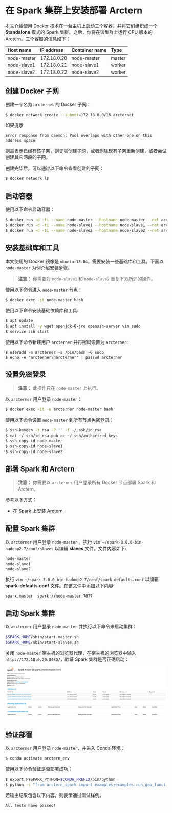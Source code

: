# 在 Spark 集群上安装部署 Arctern

本文介绍使用 Docker 技术在一台主机上启动三个容器，并将它们组织成一个 **Standalone** 模式的 Spark 集群。之后，你将在该集群上运行 CPU 版本的 Arctern。三个容器的信息如下：

| Host name |IP address | Container name | Type |
| :--- | :--- | :--- | :--- |
| node-master | 172.18.0.20 | node-master | master |
| node-slave1 | 172.18.0.21 | node-slave1 | worker |
| node-slave2 | 172.18.0.22 | node-slave2 | worker |

## 创建 Docker 子网

创建一个名为 `arcternet` 的 Docker 子网：

```bash
$ docker network create --subnet=172.18.0.0/16 arcternet
```
如果提示
```
Error response from daemon: Pool overlaps with other one on this address space
```
则需表示已经有该子网，则无需创建子网，或者删除现有子网重新创建，或者尝试创建其它网段的子网。

创建完毕后，可以通过以下命令查看创建的子网：
```bash
$ docker network ls
```

## 启动容器

使用以下命令启动容器：

```bash
$ docker run -d -ti --name node-master --hostname node-master --net arcternet --ip 172.18.0.20 --add-host node-slave1:172.18.0.21 --add-host node-slave2:172.18.0.22  ubuntu:18.04 bash
$ docker run -d -ti --name node-slave1 --hostname node-slave1 --net arcternet --ip 172.18.0.21 --add-host node-master:172.18.0.20 --add-host node-slave2:172.18.0.22  ubuntu:18.04 bash
$ docker run -d -ti --name node-slave2 --hostname node-slave2 --net arcternet --ip 172.18.0.22 --add-host node-master:172.18.0.20 --add-host node-slave1:172.18.0.21  ubuntu:18.04 bash
```

## 安装基础库和工具

本文使用的 Docker 镜像是 `ubuntu:18.04`，需要安装一些基础库和工具。下面以 `node-master` 为例介绍安装步骤。

> **注意：** 你需要对 `node-slave1` 和 `node-slave2` 重复下方所述的操作。

使用以下命令进入 `node-master` 节点：

```bash
$ docker exec -it node-master bash
```

使用以下命令安装基础依赖库和工具:

```bash
$ apt update
$ apt install -y wget openjdk-8-jre openssh-server vim sudo
$ service ssh start
```

使用以下命令新建用户 `arcterner` 并将密码设置为 `arcterner`:

```
$ useradd -m arcterner -s /bin/bash -G sudo
$ echo -e "arcterner\narcterner" | passwd arcterner
```

## 设置免密登录

> **注意：** 此操作只在 `node-master` 上执行。

以 `arcterner` 用户登录 `node-master`：
```bash
$ docker exec -it -u arcterner node-master bash
```

使用以下命令设置 `node-master` 到所有节点免密登录：
```bash
$ ssh-keygen -t rsa -P '' -f ~/.ssh/id_rsa
$ cat ~/.ssh/id_rsa.pub >> ~/.ssh/authorized_keys
$ ssh-copy-id node-master
$ ssh-copy-id node-slave1
$ ssh-copy-id node-slave2
```

## 部署 Spark 和 Arctern

> **注意：** 你需要以 `arcterner` 用户登录所有 Docker 节点部署 Spark 和 Arctern。

参考以下方式：

* [在 Spark 上安装 Arctern](./install_arctern_on_spark_cn.md)

## 配置 Spark 集群

以 `arcterner` 用户登录 `node-master` 。执行 `vim ~/spark-3.0.0-bin-hadoop2.7/conf/slaves` 以编辑 **slaves** 文件。文件内容如下:

```
node-master
node-slave1
node-slave2
```

执行 `vim ~/spark-3.0.0-bin-hadoop2.7/conf/spark-defaults.conf` 以编辑 **spark-defaults.conf** 文件。在该文件中添加以下内容:

```bash
spark.master  spark://node-master:7077
```

## 启动 Spark 集群

以 `arcterner` 用户登录 `node-master` 并执行以下命令来启动集群：

```bash
$SPARK_HOME/sbin/start-master.sh
$SPARK_HOME/sbin/start-slaves.sh
```

关闭 `node-master` 宿主机的浏览器代理，在宿主机的浏览器中输入 `http://172.18.0.20:8080/`，验证 Spark 集群是否正确启动：

![查看集群](./check_cluster.png)

## 验证部署

以 `arcterner` 用户登录 `node-master`，并进入 Conda 环境：

```bash
$ conda activate arctern_env
```

使用以下命令验证是否部署成功：

```bash
$ export PYSPARK_PYTHON=$CONDA_PREFIX/bin/python
$ python -c "from arctern_spark import examples;examples.run_geo_functions_test()"
```

若输出结果包含以下内容，则表示通过测试样例。

```bash
All tests have passed!
```
